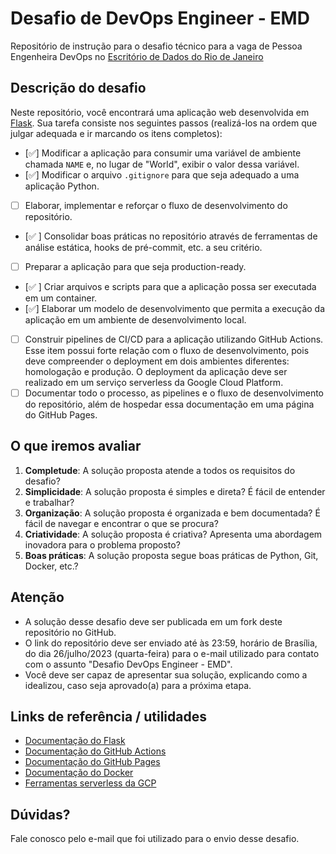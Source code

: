 # Desafio de DevOps Engineer - EMD

Repositório de instrução para o desafio técnico para a vaga de Pessoa Engenheira DevOps no [Escritório de Dados do Rio de Janeiro](https://dados.rio)

<!-- todo: daqui pra baixo -->

## Descrição do desafio

Neste repositório, você encontrará uma aplicação web desenvolvida em [Flask](https://flask.palletsprojects.com/). Sua tarefa consiste nos seguintes passos (realizá-los na ordem que julgar adequada e ir marcando os itens completos):

- [✅] Modificar a aplicação para consumir uma variável de ambiente chamada `NAME` e, no lugar de "World", exibir o valor dessa variável.
- [✅] Modificar o arquivo `.gitignore` para que seja adequado a uma aplicação Python.
- [ ] Elaborar, implementar e reforçar o fluxo de desenvolvimento do repositório.
- [✅ ] Consolidar boas práticas no repositório através de ferramentas de análise estática, hooks de pré-commit, etc. a seu critério.
- [ ] Preparar a aplicação para que seja production-ready.
- [✅ ] Criar arquivos e scripts para que a aplicação possa ser executada em um container.
- [✅] Elaborar um modelo de desenvolvimento que permita a execução da aplicação em um ambiente de desenvolvimento local.
- [ ] Construir pipelines de CI/CD para a aplicação utilizando GitHub Actions. Esse item possui forte relação com o fluxo de desenvolvimento, pois deve compreender o deployment em dois ambientes diferentes: homologação e produção. O deployment da aplicação deve ser realizado em um serviço serverless da Google Cloud Platform.
- [ ] Documentar todo o processo, as pipelines e o fluxo de desenvolvimento do repositório, além de hospedar essa documentação em uma página do GitHub Pages.

## O que iremos avaliar

1. **Completude**: A solução proposta atende a todos os requisitos do desafio?
2. **Simplicidade**: A solução proposta é simples e direta? É fácil de entender e trabalhar?
3. **Organização**: A solução proposta é organizada e bem documentada? É fácil de navegar e encontrar o que se procura?
4. **Criatividade**: A solução proposta é criativa? Apresenta uma abordagem inovadora para o problema proposto?
5. **Boas práticas**: A solução proposta segue boas práticas de Python, Git, Docker, etc.?

## Atenção

- A solução desse desafio deve ser publicada em um fork deste repositório no GitHub.
- O link do repositório deve ser enviado até às 23:59, horário de Brasília, do dia 26/julho/2023 (quarta-feira) para o e-mail utilizado para contato com o assunto "Desafio DevOps Engineer - EMD".
- Você deve ser capaz de apresentar sua solução, explicando como a idealizou, caso seja aprovado(a) para a próxima etapa.

## Links de referência / utilidades

- [Documentação do Flask](https://flask.palletsprojects.com/en/2.3.x/)
- [Documentação do GitHub Actions](https://docs.github.com/en/actions)
- [Documentação do GitHub Pages](https://docs.github.com/en/pages)
- [Documentação do Docker](https://docs.docker.com/)
- [Ferramentas serverless da GCP](https://cloud.google.com/serverless)

## Dúvidas?

Fale conosco pelo e-mail que foi utilizado para o envio desse desafio.

